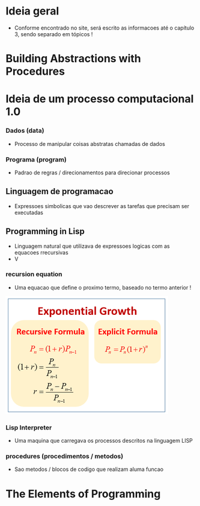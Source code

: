 # Ideia geral 
- Conforme encontrado no site, será escrito as informacoes até o capítulo 3, sendo separado em tópicos !

# Building Abstractions with Procedures
# Ideia de um processo computacional 1.0
### Dados (data)
- Processo de manipular coisas abstratas chamadas de dados
### Programa (program)
- Padrao de regras / direcionamentos para direcionar processos 
## Linguagem de programacao
- Expressoes simbolicas que vao descrever as tarefas que precisam ser executadas

## Programming in Lisp
- Linguagem natural que utilizava de expressoes logicas com as equacoes rrecursivas
- V
### recursion equation
- Uma equacao que define o proximo termo, baseado no termo anterior !

![Exemplo de equacao recursiva](../assets/exponential-growth-recursive.png)
### Lisp Interpreter
- Uma maquina que carregava os processos descritos na linguagem LISP
### procedures (procedimentos / metodos)
- Sao metodos / blocos de codigo que realizam aluma funcao

# The Elements of Programming


